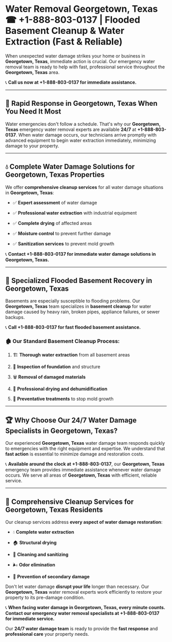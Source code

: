# Water Removal Georgetown, Texas ☎ +1-888-803-0137 | Flooded Basement Cleanup & Water Extraction (Fast & Reliable)

When unexpected water damage strikes your home or business in **Georgetown, Texas**, immediate action is crucial. Our emergency water removal team is ready to help with fast, professional service throughout the **Georgetown, Texas** area. 

📞 **Call us now at +1-888-803-0137 for immediate assistance.**

---

## 🚀 Rapid Response in Georgetown, Texas When You Need It Most

Water emergencies don't follow a schedule. That's why our **Georgetown, Texas** emergency water removal experts are available **24/7** at **+1-888-803-0137**. When water damage occurs, our technicians arrive promptly with advanced equipment to begin water extraction immediately, minimizing damage to your property.

---

## 💧 Complete Water Damage Solutions for Georgetown, Texas Properties

We offer **comprehensive cleanup services** for all water damage situations in **Georgetown, Texas**:

- ✅ **Expert assessment** of water damage  
- ✅ **Professional water extraction** with industrial equipment  
- ✅ **Complete drying** of affected areas  
- ✅ **Moisture control** to prevent further damage  
- ✅ **Sanitization services** to prevent mold growth  

📞 **Contact +1-888-803-0137 for immediate water damage solutions in Georgetown, Texas.**

---

## 🌊 Specialized Flooded Basement Recovery in Georgetown, Texas

Basements are especially susceptible to flooding problems. Our **Georgetown, Texas** team specializes in **basement cleanup** for water damage caused by heavy rain, broken pipes, appliance failures, or sewer backups. 

📞 **Call +1-888-803-0137 for fast flooded basement assistance.**

### 🏚️ Our Standard Basement Cleanup Process:
1. 🏗️ **Thorough water extraction** from all basement areas  
2. 🔎 **Inspection of foundation** and structure  
3. 🗑️ **Removal of damaged materials**  
4. 💨 **Professional drying and dehumidification**  
5. 🚫 **Preventative treatments** to stop mold growth  

---

## 🏆 Why Choose Our 24/7 Water Damage Specialists in Georgetown, Texas?

Our experienced **Georgetown, Texas** water damage team responds quickly to emergencies with the right equipment and expertise. We understand that **fast action** is essential to minimize damage and restoration costs.

📞 **Available around the clock at +1-888-803-0137**, our **Georgetown, Texas** emergency team provides immediate assistance whenever water damage occurs. We serve all areas of **Georgetown, Texas** with efficient, reliable service.

---

## 🧹 Comprehensive Cleanup Services for Georgetown, Texas Residents

Our cleanup services address **every aspect of water damage restoration**:

- 💧 **Complete water extraction**  
- 🏠 **Structural drying**  
- 🧼 **Cleaning and sanitizing**  
- 🌬️ **Odor elimination**  
- 🚫 **Prevention of secondary damage**  

Don't let water damage **disrupt your life** longer than necessary. Our **Georgetown, Texas** water removal experts work efficiently to restore your property to its pre-damage condition.

📞 **When facing water damage in Georgetown, Texas, every minute counts. Contact our emergency water removal specialists at +1-888-803-0137 for immediate service.**

Our **24/7 water damage team** is ready to provide the **fast response** and **professional care** your property needs.
